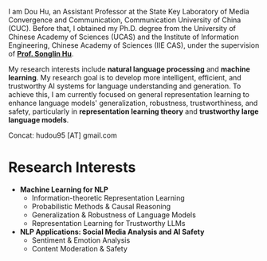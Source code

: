 I am Dou Hu, an Assistant Professor at the State Key Laboratory of Media Convergence and Communication, Communication University of China (CUC). 
Before that, I obtained my Ph.D. degree from the University of Chinese Academy of Sciences (UCAS) and the Institute of Information Engineering, Chinese Academy of Sciences (IIE CAS), under the supervision of [**Prof. Songlin Hu**](https://people.ucas.ac.cn/~husonglin?language=en). 


My research interests include **natural language processing** and **machine learning**. 
My research goal is to develop more intelligent, efficient, and trustworthy AI systems for language understanding and generation. 
To achieve this, I am currently focused on general representation learning to enhance language models' generalization, robustness, trustworthiness, and safety, particularly in **representation learning theory** and **trustworthy large language models**.  


Concat: hudou95 [AT] gmail.com

# Research Interests
- **Machine Learning for NLP**
  - Information-theoretic Representation Learning
  - Probabilistic Methods & Causal Reasoning
  - Generalization & Robustness of Language Models
  - Representation Learning for Trustworthy LLMs
- **NLP Applications: Social Media Analysis and AI Safety**
  - Sentiment & Emotion Analysis
  - Content Moderation & Safety
